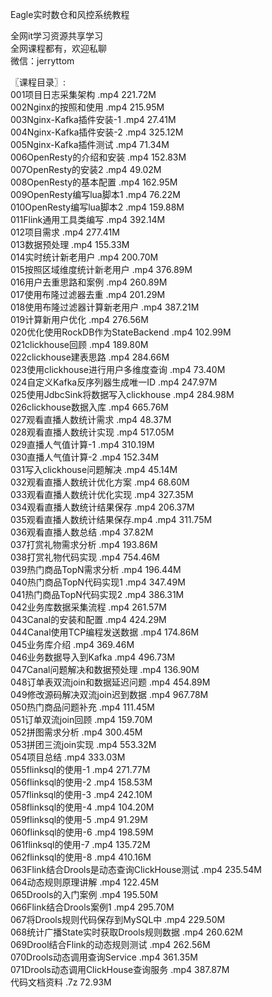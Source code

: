 Eagle实时数仓和风控系统教程

全网it学习资源共享学习<br>全网课程都有，欢迎私聊<br>微信：jerryttom<br>

〖课程目录〗:<br> 001项目日志采集架构 .mp4 221.72M<br> 002Nginx的按照和使用 .mp4 215.95M<br> 003Nginx-Kafka插件安装-1 .mp4 27.41M<br> 004Nginx-Kafka插件安装-2 .mp4 325.12M<br> 005Nginx-Kafka插件测试 .mp4 71.34M<br> 006OpenResty的介绍和安装 .mp4 152.83M<br> 007OpenResty的安装2 .mp4 49.02M<br> 008OpenResty的基本配置 .mp4 162.95M<br> 009OpenResty编写lua脚本1 .mp4 76.22M<br> 010OpenResty编写lua脚本2 .mp4 159.88M<br> 011Flink通用工具类编写 .mp4 392.14M<br> 012项目需求 .mp4 277.41M<br> 013数据预处理 .mp4 155.33M<br> 014实时统计新老用户 .mp4 200.70M<br> 015按照区域维度统计新老用户 .mp4 376.89M<br> 016用户去重思路和案例 .mp4 260.89M<br> 017使用布隆过滤器去重 .mp4 201.29M<br> 018使用布隆过滤器计算新老用户 .mp4 387.21M<br> 019计算新用户优化 .mp4 276.56M<br> 020优化使用RockDB作为StateBackend .mp4 102.99M<br> 021clickhouse回顾 .mp4 189.80M<br> 022clickhouse建表思路 .mp4 284.66M<br> 023使用clickhouse进行用户多维度查询 .mp4 73.40M<br> 024自定义Kafka反序列器生成唯一ID .mp4 247.97M<br> 025使用JdbcSink将数据写入clickhouse .mp4 284.98M<br> 026clickhouse数据入库 .mp4 665.76M<br> 027观看直播人数统计需求 .mp4 48.37M<br> 028观看直播人数统计实现 .mp4 517.05M<br> 029直播人气值计算-1 .mp4 310.19M<br> 030直播人气值计算-2 .mp4 152.34M<br> 031写入clickhouse问题解决 .mp4 45.14M<br> 032观看直播人数统计优化方案 .mp4 68.60M<br> 033观看直播人数统计优化实现 .mp4 327.35M<br> 034观看直播人数统计结果保存 .mp4 206.37M<br> 035观看直播人数统计结果保存.mp4 .mp4 311.75M<br> 036观看直播人数总结 .mp4 37.82M<br> 037打赏礼物需求分析 .mp4 193.86M<br> 038打赏礼物代码实现 .mp4 754.46M<br> 039热门商品TopN需求分析 .mp4 196.44M<br> 040热门商品TopN代码实现1 .mp4 347.49M<br> 041热门商品TopN代码实现2 .mp4 386.31M<br> 042业务库数据采集流程 .mp4 261.57M<br> 043Canal的安装和配置 .mp4 424.29M<br> 044Canal使用TCP编程发送数据 .mp4 174.86M<br> 045业务库介绍 .mp4 369.46M<br> 046业务数据导入到Kafka .mp4 496.73M<br> 047Canal问题解决和数据预处理 .mp4 136.90M<br> 048订单表双流join和数据延迟问题 .mp4 454.89M<br> 049修改源码解决双流join迟到数据 .mp4 967.78M<br> 050热门商品问题补充 .mp4 111.45M<br> 051订单双流join回顾 .mp4 159.70M<br> 052拼图需求分析 .mp4 300.45M<br> 053拼团三流join实现 .mp4 553.32M<br> 054项目总结 .mp4 333.03M<br> 055flinksql的使用-1 .mp4 271.77M<br> 056flinksql的使用-2 .mp4 158.53M<br> 057flinksql的使用-3 .mp4 242.10M<br> 058flinksql的使用-4 .mp4 104.20M<br> 059flinksql的使用-5 .mp4 91.29M<br> 060flinksql的使用-6 .mp4 198.59M<br> 061flinksql的使用-7 .mp4 135.72M<br> 062flinksql的使用-8 .mp4 410.16M<br> 063Flink结合Drools是动态查询ClickHouse测试 .mp4 235.54M<br> 064动态规则原理讲解 .mp4 122.45M<br> 065Drools的入门案例 .mp4 195.50M<br> 066Flink结合Drools案例1 .mp4 295.70M<br> 067将Drools规则代码保存到MySQL中 .mp4 229.50M<br> 068统计广播State实时获取Drools规则数据 .mp4 260.62M<br> 069Drool结合Flink的动态规则测试 .mp4 262.56M<br> 070Drools动态调用查询Service .mp4 361.35M<br> 071Drools动态调用ClickHouse查询服务 .mp4 387.87M<br> 代码文档资料 .7z 72.93M